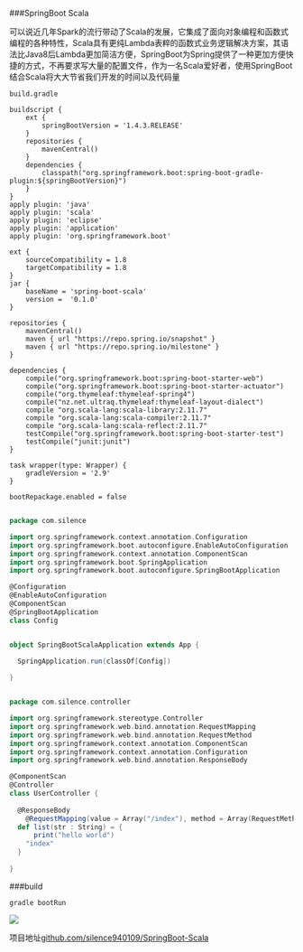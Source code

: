 ###SpringBoot Scala

可以说近几年Spark的流行带动了Scala的发展，它集成了面向对象编程和函数式编程的各种特性，Scala具有更纯Lambda表粹的函数式业务逻辑解决方案，其语法比Java8后Lambda更加简洁方便，SpringBoot为Spring提供了一种更加方便快捷的方式，不再要求写大量的配置文件，作为一名Scala爱好者，使用SpringBoot结合Scala将大大节省我们开发的时间以及代码量

`build.gradle`
	
	buildscript {
	    ext {
	        springBootVersion = '1.4.3.RELEASE'
	    }
	    repositories {
	        mavenCentral()
	    }
	    dependencies {
	        classpath("org.springframework.boot:spring-boot-gradle-plugin:${springBootVersion}")
	    }
	}
	apply plugin: 'java'
	apply plugin: 'scala'
	apply plugin: 'eclipse'
	apply plugin: 'application'
	apply plugin: 'org.springframework.boot'
	
	ext {
	    sourceCompatibility = 1.8
	    targetCompatibility = 1.8
	}
	jar {
	    baseName = 'spring-boot-scala'
	    version =  '0.1.0'
	}
	
	repositories {
	    mavenCentral()
	    maven { url "https://repo.spring.io/snapshot" }
	    maven { url "https://repo.spring.io/milestone" }
	}
	
	dependencies {
	    compile("org.springframework.boot:spring-boot-starter-web")
	    compile("org.springframework.boot:spring-boot-starter-actuator")
	    compile("org.thymeleaf:thymeleaf-spring4")
	    compile("nz.net.ultraq.thymeleaf:thymeleaf-layout-dialect")
	    compile "org.scala-lang:scala-library:2.11.7"
	    compile "org.scala-lang:scala-compiler:2.11.7"
	    compile "org.scala-lang:scala-reflect:2.11.7"
	    testCompile("org.springframework.boot:spring-boot-starter-test")
	    testCompile("junit:junit")
	}
	
	task wrapper(type: Wrapper) {
	    gradleVersion = '2.9'
	}
	
	bootRepackage.enabled = false

```Scala

package com.silence

import org.springframework.context.annotation.Configuration
import org.springframework.boot.autoconfigure.EnableAutoConfiguration
import org.springframework.context.annotation.ComponentScan
import org.springframework.boot.SpringApplication
import org.springframework.boot.autoconfigure.SpringBootApplication

@Configuration
@EnableAutoConfiguration
@ComponentScan
@SpringBootApplication
class Config


object SpringBootScalaApplication extends App {

  SpringApplication.run(classOf[Config])
  
}


```

```Scala

package com.silence.controller

import org.springframework.stereotype.Controller
import org.springframework.web.bind.annotation.RequestMapping
import org.springframework.web.bind.annotation.RequestMethod
import org.springframework.context.annotation.ComponentScan
import org.springframework.context.annotation.Configuration
import org.springframework.web.bind.annotation.ResponseBody

@ComponentScan
@Controller
class UserController {
  
  @ResponseBody
	@RequestMapping(value = Array("/index"), method = Array(RequestMethod.GET))
  def list(str : String) = {
	  print("hello world")
    "index"
  }
  
}

```

###build

	gradle bootRun

![](https://github.com/silence940109/Java/blob/master/SpringBoot-Scala/image/springboot-scala.jpg)

项目地址[github.com/silence940109/SpringBoot-Scala](github.com/silence940109/SpringBoot-Scala)